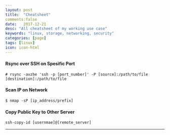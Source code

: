 ```yaml
---
layout: post
title:  "Cheatsheet"
comments:false
date:   2017-12-21
desc: "All cheatsheet of my working use case"
keywords: "linux, storage, networking, security"
categories: [page]
tags: [linux]
icon: icon-html
---
```


#### Rsync over SSH on Spesific Port

```
# rsync -avzhe 'ssh -p [port_number]' -P [source]:/path/to/file [destination]:/path/to/file
```


#### Scan IP on Network

```
$ nmap -sP [ip_address/prefix]
```
#### Copy Public Key to Other Server

```
ssh-copy-id [usernmae]@[remote_server]
```
---

